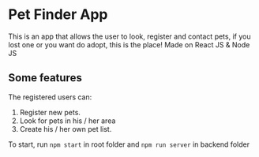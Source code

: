 # Pet Finder App

This is an app that allows the user to look, register and contact pets, if you lost one or you want do adopt, this is the place!
Made on React JS & Node JS

## Some features

The registered users can:

1. Register new pets.
2. Look for pets in his / her area
3. Create his / her own pet list.

To start, run `npm start` in root folder and `npm run server` in backend folder